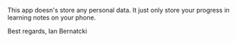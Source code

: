 This app doesn's store any personal data.
It just only store your progress in learning notes on your phone.

Best regards,
Ian Bernatcki
